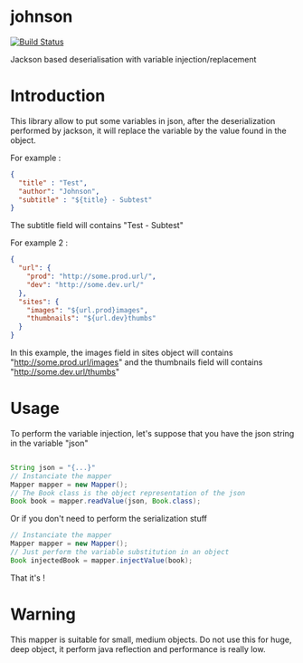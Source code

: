 # johnson


[![Build Status](https://travis-ci.org/Richou/johnson.svg?branch=master)](https://travis-ci.org/Richou/johnson)

Jackson based deserialisation with variable injection/replacement

Introduction
============================

This library allow to put some variables in json, after the deserialization performed by jackson, it will replace the variable by the value found in the object.

For example :

```json
{
  "title" : "Test",
  "author": "Johnson",
  "subtitle" : "${title} - Subtest"
}
```

The subtitle field will contains "Test - Subtest"

For example 2 :

```json
{
  "url": {
    "prod": "http://some.prod.url/",
    "dev": "http://some.dev.url/"
  },
  "sites": {
    "images": "${url.prod}images",
    "thumbnails": "${url.dev}thumbs"
  }
}
```
In this example, the images field in sites object will contains "http://some.prod.url/images" and the thumbnails field will contains "http://some.dev.url/thumbs"

Usage 
============================

To perform the variable injection, let's suppose that you have the json string in the variable "json" 

```java

String json = "{...}"
// Instanciate the mapper
Mapper mapper = new Mapper();
// The Book class is the object representation of the json
Book book = mapper.readValue(json, Book.class);

```

Or if you don't need to perform the serialization stuff

```java
// Instanciate the mapper
Mapper mapper = new Mapper();
// Just perform the variable substitution in an object
Book injectedBook = mapper.injectValue(book);
```

That it's !

Warning
============================

This mapper is suitable for small, medium objects.
Do not use this for huge, deep object, it perform java reflection and performance is really low.
